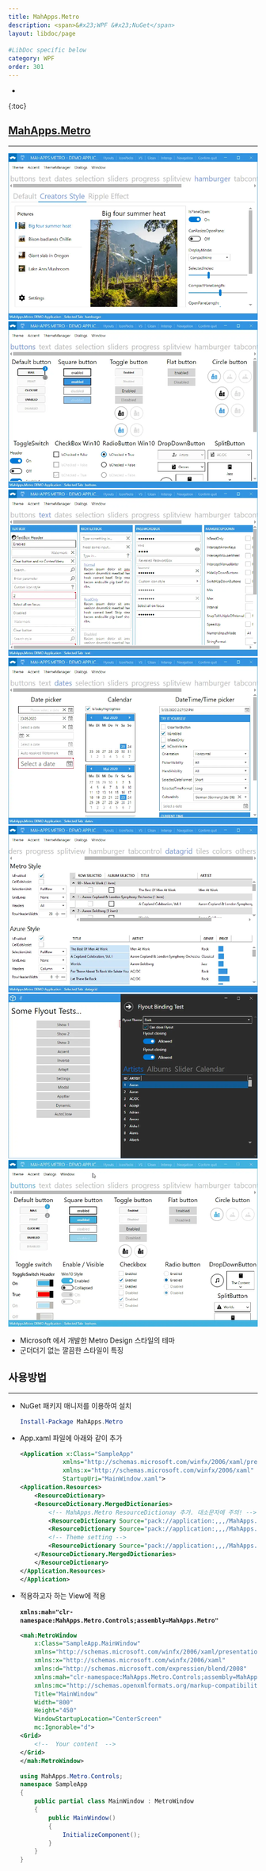 ```yaml
---
title: MahApps.Metro
description: <span>&#x23;WPF &#x23;NuGet</span>
layout: libdoc/page

#LibDoc specific below
category: WPF
order: 301
---
```

* 
{:toc}

## [MahApps.Metro](https://github.com/MahApps/MahApps.Metro)
---
![MahApps.Metro_1](/assets/docs/300_WPF/301/1.webp)
![MahApps.Metro_2](/assets/docs/300_WPF/301/2.webp)
![MahApps.Metro_3](/assets/docs/300_WPF/301/3.webp)
![MahApps.Metro_4](/assets/docs/300_WPF/301/4.webp)
![MahApps.Metro_5](/assets/docs/300_WPF/301/5.webp)
![MahApps.Metro_6](/assets/docs/300_WPF/301/6.webp)
![MahApps.Metro_7](/assets/docs/300_WPF/301/7.webp)

* Microsoft 에서 개발한 Metro Design 스타일의 테마
* 군더더기 없는 깔끔한 스타일이 특징

## 사용방법
---
* NuGet 패키지 매니저를 이용하여 설치
    ```powershell
    Install-Package MahApps.Metro
    ```
* App.xaml 파일에 아래와 같이 추가
    ```xml
    <Application x:Class="SampleApp"
                xmlns="http://schemas.microsoft.com/winfx/2006/xaml/presentation"
                xmlns:x="http://schemas.microsoft.com/winfx/2006/xaml"
                StartupUri="MainWindow.xaml">
    <Application.Resources>
        <ResourceDictionary>
        <ResourceDictionary.MergedDictionaries>
            <!-- MahApps.Metro ResourceDictionay 추가. 대소문자에 주의! -->
            <ResourceDictionary Source="pack://application:,,,/MahApps.Metro;component/Styles/Controls.xaml" />
            <ResourceDictionary Source="pack://application:,,,/MahApps.Metro;component/Styles/Fonts.xaml" />
            <!-- Theme setting -->
            <ResourceDictionary Source="pack://application:,,,/MahApps.Metro;component/Styles/Themes/Light.Blue.xaml" />
        </ResourceDictionary.MergedDictionaries>
        </ResourceDictionary>
    </Application.Resources>
    </Application>
    ```
* 적용하고자 하는 View에 적용

    **`xmlns:mah="clr-namespace:MahApps.Metro.Controls;assembly=MahApps.Metro"`**

    ```xml
    <mah:MetroWindow 
        x:Class="SampleApp.MainWindow"
        xmlns="http://schemas.microsoft.com/winfx/2006/xaml/presentation"
        xmlns:x="http://schemas.microsoft.com/winfx/2006/xaml"
        xmlns:d="http://schemas.microsoft.com/expression/blend/2008"
        xmlns:mah="clr-namespace:MahApps.Metro.Controls;assembly=MahApps.Metro"
        xmlns:mc="http://schemas.openxmlformats.org/markup-compatibility/2006"
        Title="MainWindow"
        Width="800"
        Height="450"
        WindowStartupLocation="CenterScreen"
        mc:Ignorable="d">
    <Grid>
        <!--  Your content  -->
    </Grid>
    </mah:MetroWindow>
    ```

    ```csharp
    using MahApps.Metro.Controls;
    namespace SampleApp
    {
        public partial class MainWindow : MetroWindow
        {
            public MainWindow()
            {
                InitializeComponent();
            }
        }
    }
    ```